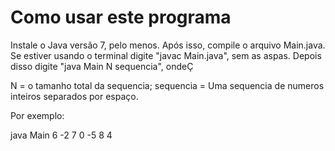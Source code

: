 # Como usar este programa

Instale o Java versão 7, pelo menos. Após isso, compile o arquivo Main.java. Se estiver usando o terminal digite "javac Main.java", sem as aspas. Depois disso digite "java Main N sequencia", ondeÇ

N = o tamanho total da sequencia;
sequencia = Uma sequencia de numeros inteiros separados por espaço.

Por exemplo:

java Main 6 -2 7 0 -5 8 4
